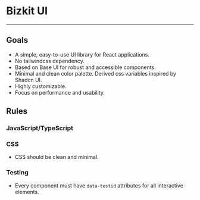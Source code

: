 # Bizkit UI

---

## Goals

- A simple, easy-to-use UI library for React applications.
- No tailwindcss dependency.
- Based on Base UI for robust and accessible components.
- Minimal and clean color palette. Derived css variables inspired by Shadcn UI.
- Highly customizable.
- Focus on performance and usability.

## Rules

### JavaScript/TypeScript

### CSS

- CSS should be clean and minimal.

### Testing

- Every component must have `data-testid` attributes for all interactive elements.
